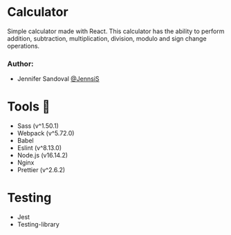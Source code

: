 # Calculator
Simple calculator made with React. This calculator has the ability to perform addition, subtraction, multiplication, division, modulo and sign change operations.

### Author:
- Jennifer Sandoval [@JennsiS](https://github.com/JennsiS)
# Tools :wrench:
* Sass (v^1.50.1)
* Webpack (v^5.72.0)
* Babel
* Eslint (v^8.13.0)
* Node.js (v16.14.2)
* Nginx
* Prettier (v^2.6.2)

# Testing
* Jest
* Testing-library
